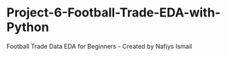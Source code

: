 # Project-6-Football-Trade-EDA-with-Python
Football Trade Data EDA for Beginners - Created by Nafiys Ismail
